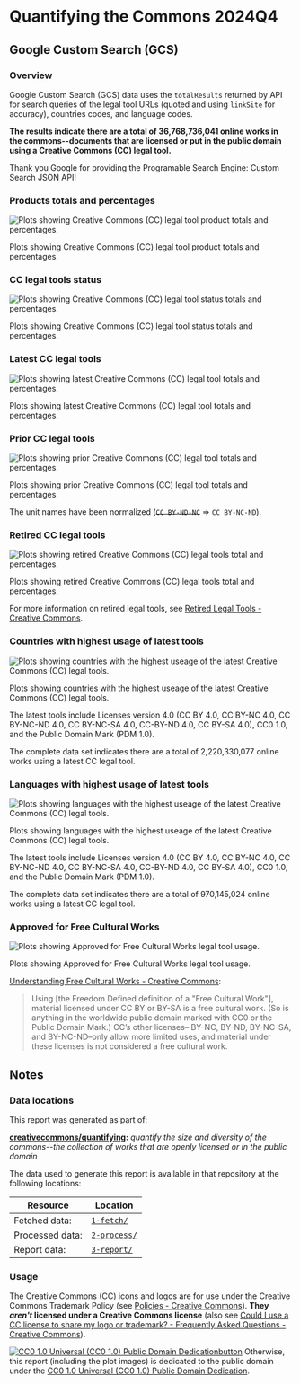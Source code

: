 # Quantifying the Commons 2024Q4

<!-- Google Custom Search (GCS) Start -->


## Google Custom Search (GCS)


<!-- Overview Start -->

### Overview

Google Custom Search (GCS) data uses the `totalResults` returned by API for search queries of the legal tool URLs (quoted and using `linkSite` for accuracy), countries codes, and language codes.

**The results indicate there are a total of 36,768,736,041 online works in the commons--documents that are licensed or put in the public domain using a Creative Commons (CC) legal tool.**

Thank you Google for providing the Programable Search Engine: Custom Search JSON API!


<!-- Overview End -->


<!-- Products totals and percentages Start -->

### Products totals and percentages

![Plots showing Creative Commons (CC) legal tool product totals and percentages.](3-report/gcs_product_totals.png)

Plots showing Creative Commons (CC) legal tool product totals and percentages.

<!-- Products totals and percentages End -->


<!-- CC legal tools status Start -->

### CC legal tools status

![Plots showing Creative Commons (CC) legal tool status totals and percentages.](3-report/gcs_tool_status.png)

Plots showing Creative Commons (CC) legal tool status totals and percentages.

<!-- CC legal tools status End -->


<!-- Latest CC legal tools Start -->

### Latest CC legal tools

![Plots showing latest Creative Commons (CC) legal tool totals and percentages.](3-report/gcs_status_latest_tools.png)

Plots showing latest Creative Commons (CC) legal tool totals and percentages.

<!-- Latest CC legal tools End -->


<!-- Prior CC legal tools Start -->

### Prior CC legal tools

![Plots showing prior Creative Commons (CC) legal tool totals and percentages.](3-report/gcs_status_prior_tools.png)

Plots showing prior Creative Commons (CC) legal tool totals and percentages.

The unit names have been normalized (~~`CC BY-ND-NC`~~ => `CC BY-NC-ND`).

<!-- Prior CC legal tools End -->


<!-- Retired CC legal tools Start -->

### Retired CC legal tools

![Plots showing retired Creative Commons (CC) legal tools total and percentages.](3-report/gcs_status_retired_tools.png)

Plots showing retired Creative Commons (CC) legal tools total and percentages.

For more information on retired legal tools, see [Retired Legal Tools - Creative Commons](https://creativecommons.org/retiredlicenses/).

<!-- Retired CC legal tools End -->


<!-- Countries with highest usage of latest tools Start -->

### Countries with highest usage of latest tools

![Plots showing countries with the highest useage of the latest Creative Commons (CC) legal tools.](3-report/gcs_countries_highest_usage_latest_tools.png)

Plots showing countries with the highest useage of the latest Creative Commons (CC) legal tools.

The latest tools include Licenses version 4.0 (CC BY 4.0, CC BY-NC 4.0, CC BY-NC-ND 4.0, CC BY-NC-SA 4.0, CC-BY-ND 4.0, CC BY-SA 4.0), CC0 1.0, and the Public Domain Mark (PDM 1.0).

The complete data set indicates there are a total of 2,220,330,077 online works using a latest CC legal tool.

<!-- Countries with highest usage of latest tools End -->


<!-- Languages with highest usage of latest tools Start -->

### Languages with highest usage of latest tools

![Plots showing languages with the highest useage of the latest Creative Commons (CC) legal tools.](3-report/gcs_languages_highest_usage_latest_tools.png)

Plots showing languages with the highest useage of the latest Creative Commons (CC) legal tools.

The latest tools include Licenses version 4.0 (CC BY 4.0, CC BY-NC 4.0, CC BY-NC-ND 4.0, CC BY-NC-SA 4.0, CC-BY-ND 4.0, CC BY-SA 4.0), CC0 1.0, and the Public Domain Mark (PDM 1.0).

The complete data set indicates there are a total of 970,145,024 online works using a latest CC legal tool.

<!-- Languages with highest usage of latest tools End -->


<!-- Approved for Free Cultural Works Start -->

### Approved for Free Cultural Works

![Plots showing Approved for Free Cultural Works legal tool usage.](3-report/gcs_free_culture.png)

Plots showing Approved for Free Cultural Works legal tool usage.

[Understanding Free Cultural Works - Creative Commons](https://creativecommons.org/public-domain/freeworks/):

> Using [the Freedom Defined definition of a "Free Cultural Work"], material licensed under CC BY or BY-SA is a free cultural work. (So is anything in the worldwide public domain marked with CC0 or the Public Domain Mark.) CC’s other licenses– BY-NC, BY-ND, BY-NC-SA, and BY-NC-ND–only allow more limited uses, and material under these licenses is not considered a free cultural work.

<!-- Approved for Free Cultural Works End -->


<!-- Google Custom Search (GCS) End -->

<!-- Notes Start -->


## Notes


<!-- Data locations Start -->

### Data locations

This report was generated as part of:

**[creativecommons/quantifying][repo]:** *quantify the size and diversity of the commons--the collection of works that are openly licensed or in the public domain*

The data used to generate this report is available in that repository at the following locations:

 | Resource        | Location |
 | --------------- | -------- |
 | Fetched data:   | [`1-fetch/`](1-fetch) |
 | Processed data: | [`2-process/`](2-process) |
 | Report data:    | [`3-report/`](3-report) |

[repo]: https://github.com/creativecommons/quantifying


<!-- Data locations End -->


<!-- Usage Start -->

### Usage

The Creative Commons (CC) icons and logos are for use under the Creative Commons Trademark Policy (see [Policies - Creative Commons][ccpolicies]). **They *aren't* licensed under a Creative Commons license** (also see [Could I use a CC license to share my logo or trademark? - Frequently Asked Questions - Creative Commons][tmfaq]).

[![CC0 1.0 Universal (CC0 1.0) Public Domain Dedicationbutton][cc-zero-png]][cc-zero]
Otherwise, this report (including the plot images) is dedicated to the public domain under the [CC0 1.0 Universal (CC0 1.0) Public Domain Dedication][cc-zero].

[ccpolicies]: https://creativecommons.org/policies
[tmfaq]: https://creativecommons.org/faq/#could-i-use-a-cc-license-to-share-my-logo-or-trademark
[cc-zero-png]: https://licensebuttons.net/l/zero/1.0/88x31.png "CC0 1.0 Universal (CC0 1.0) Public Domain Dedication button"
[cc-zero]: https://creativecommons.org/publicdomain/zero/1.0/ "Creative Commons — CC0 1.0 Universal"

<!-- Usage End -->


<!-- Notes End -->
